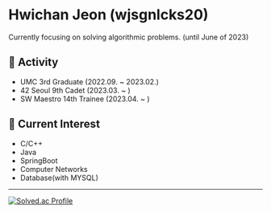 # Hwichan Jeon (wjsgnlcks20)
Currently focusing on solving algorithmic problems. (until June of 2023)

## 🚀 Activity
- UMC 3rd Graduate (2022.09. ~ 2023.02.)
- 42 Seoul 9th Cadet (2023.03. ~ )
- SW Maestro 14th Trainee (2023.04. ~ )

## 🔭 Current Interest
- C/C++
- Java
- SpringBoot
- Computer Networks
- Database(with MYSQL)

----

[![Solved.ac Profile](http://mazassumnida.wtf/api/generate_badge?boj=sickpickel)](https://solved.ac/sickpickel)
<!-- [![hwijeon's 42 stats](https://badge42.vercel.app/api/v2/clf6jdu8h00110fkyk9flpnzi/stats?cursusId=21&coalitionId=87)](https://github.com/JaeSeoKim/badge42) -->
